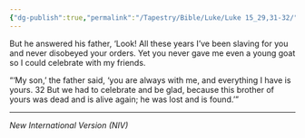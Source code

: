 ```yaml
---
{"dg-publish":true,"permalink":"/Tapestry/Bible/Luke/Luke 15_29,31-32/","title":"Luke 15:29,31–32","hide":true,"tags":["bible-verse","bible-verse"],"dgHomeLink":true,"dgShowLocalGraph":true,"dgEnableSearch":true}
---
```


But he answered his father, ‘Look! All these years I’ve been slaving for you and never disobeyed your orders. Yet you never gave me even a young goat so I could celebrate with my friends.

“‘My son,’ the father said, ‘you are always with me, and everything I have is yours. 32 But we had to celebrate and be glad, because this brother of yours was dead and is alive again; he was lost and is found.’”

---
*New International Version (NIV)*